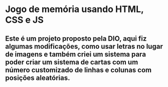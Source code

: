 # Jogo de memória usando HTML, CSS e JS
## Este é um projeto proposto pela DIO, aqui fiz algumas modificações, como usar letras no lugar de imagens e também criei um sistema para poder criar um sistema de cartas com um número customizado de linhas e colunas com posições aleatórias.